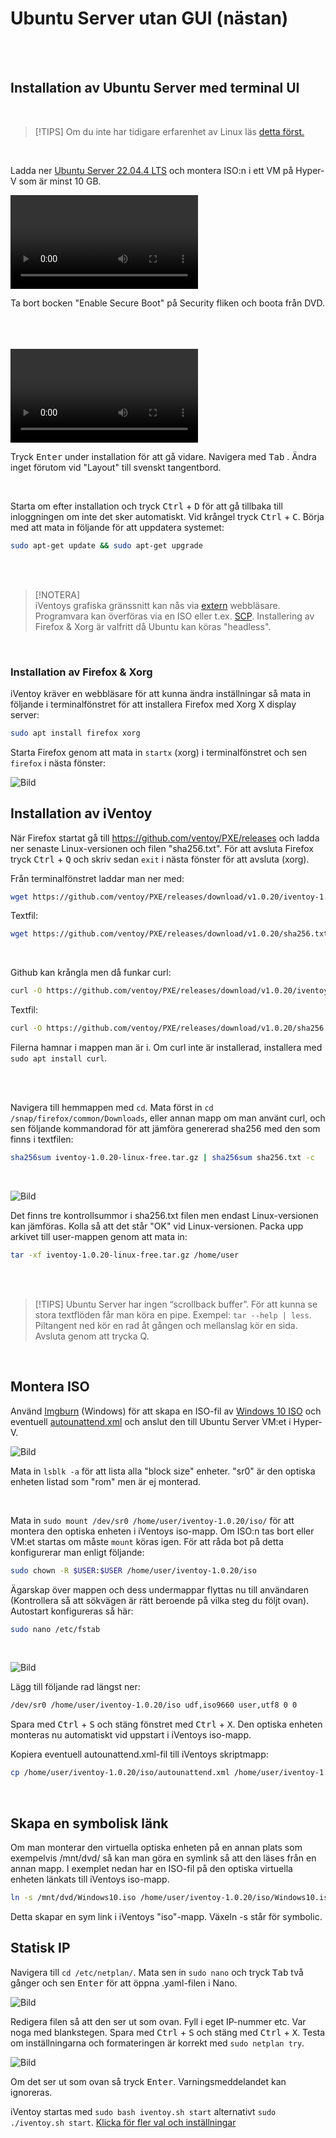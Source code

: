 # Ubuntu Server utan GUI (nästan)  

</br>

<!-- toc -->

</br>

## Installation av Ubuntu Server med terminal UI  

</br>  

> [!TIPS]
> Om du inte har tidigare erfarenhet av Linux läs [detta först.](./omlinux.md)  

</br>  

Ladda ner [Ubuntu Server 22.04.4 LTS](https://ubuntu.com/download/server/thank-you?version=22.04.4&architecture=amd64&lts=true "Ubuntu Server LTS länk") och montera ISO:n i ett VM på
Hyper-V som är minst 10 GB.

<video src="./video/Edit_VM.mp4" controls></video>

Ta bort bocken "Enable Secure Boot" på Security fliken och boota från DVD.  
</br>  
</br>  

<video src="./video/ubuntu_install.mp4" controls></video>

Tryck <kbd>Enter</kbd> under installation för att gå vidare. Navigera med <kbd>Tab</kbd> . Ändra inget förutom vid "Layout" till svenskt tangentbord.  

</br>  

Starta om efter installation och tryck <kbd>Ctrl</kbd> + <kbd>D</kbd> för att gå tillbaka till inloggningen om inte det sker automatiskt.
Vid krångel tryck <kbd>Ctrl</kbd>  +  <kbd>C</kbd>. Börja med att mata in följande för att uppdatera systemet:  

````bash  
sudo apt-get update && sudo apt-get upgrade
````  

</br>  
</br>  

> [!NOTERA]  
> iVentoys grafiska gränssnitt kan nås via [extern](./iventoy.md#Öppna-gränssnittet-externt) webbläsare. Programvara kan överföras via en ISO eller t.ex. [SCP](./filetransfer_windows_linux.md). Installering av Firefox & Xorg är valfritt då Ubuntu kan köras "headless".  

</br>  

### Installation av Firefox & Xorg  

iVentoy kräver en webbläsare för att kunna ändra inställningar så mata in följande i terminalfönstret för att installera Firefox med Xorg X display server:  

````Bash
sudo apt install firefox xorg
````  

Starta Firefox genom att mata in `startx` (xorg) i terminalfönstret och sen `firefox` i nästa fönster:  

![Bild](./UbuntuNOGUI/firefox_start.PNG)  

## Installation av iVentoy  

När Firefox startat gå till <https://github.com/ventoy/PXE/releases> och ladda ner senaste Linux-versionen och filen "sha256.txt".
För att avsluta Firefox tryck <kbd>Ctrl</kbd> + </kbd> <kbd>Q</kbd> och skriv sedan `exit` i nästa fönster för att avsluta (xorg).  

Från terminalfönstret laddar man ner med:  

````bash  
wget https://github.com/ventoy/PXE/releases/download/v1.0.20/iventoy-1.0.20-linux-free.tar.gz
````

Textfil:  

````bash  
wget https://github.com/ventoy/PXE/releases/download/v1.0.20/sha256.txt
````  

</br>  

Github kan krångla men då funkar curl:  

````bash  
curl -O https://github.com/ventoy/PXE/releases/download/v1.0.20/iventoy-1.0.20-linux-free.tar.gz
````

Textfil:  

````bash  
curl -O https://github.com/ventoy/PXE/releases/download/v1.0.20/sha256.txt
````  

Filerna hamnar i mappen man är i. Om curl inte är installerad, installera med `sudo apt install curl`.  

</br>  
</br>  

Navigera till hemmappen med `cd`. Mata först in `cd /snap/firefox/common/Downloads`, eller annan mapp om man använt curl, och sen följande kommandorad för att jämföra genererad sha256 med den som finns i textfilen:

````Bash  
sha256sum iventoy-1.0.20-linux-free.tar.gz | sha256sum sha256.txt -c
````  

</br>

![Bild](./UbuntuNOGUI/sha256sum.jpg)  

Det finns tre kontrollsummor i sha256.txt filen men endast Linux-versionen kan jämföras. Kolla så att det står "OK" vid Linux-versionen. Packa upp arkivet till user-mappen genom att mata in:

````Bash
tar -xf iventoy-1.0.20-linux-free.tar.gz /home/user
````  

</br>  
</br>  

> [!TIPS]
> Ubuntu Server har ingen “scrollback buffer”. För att kunna se stora textflöden får man köra en pipe.
> Exempel: `tar --help | less`. Piltangent ned kör en rad åt gången och mellanslag kör en sida. Avsluta genom att trycka Q.

</br>  

## Montera ISO  

Använd [Imgburn](./imgburn.md) (Windows) för att skapa en ISO-fil av [Windows 10 ISO](https://www.microsoft.com/sv-se/software-download/windows10 "Windows 10 ISO länk") och eventuell [autounattend.xml](./skript.md) och anslut den till Ubuntu Server VM:et i Hyper-V.

![Bild](./UbuntuNOGUI/dvd1.jpg)  

Mata in `lsblk -a` för att lista alla "block size" enheter. "sr0" är den optiska enheten listad som "rom" men är ej monterad.

</br>

Mata in `sudo mount /dev/sr0 /home/user/iventoy-1.0.20/iso/` för att montera den optiska enheten i iVentoys iso-mapp. Om ISO:n tas bort eller VM:et startas om måste `mount` köras igen. För att råda bot på detta konfigurerar man enligt följande:  

````Bash
sudo chown -R $USER:$USER /home/user/iventoy-1.0.20/iso  
````  

Ägarskap över mappen och dess undermappar flyttas nu till användaren (Kontrollera så att sökvägen är rätt beroende på vilka steg du följt ovan). Autostart konfigureras så här:  

````Bash
sudo nano /etc/fstab  
````  

</br>  

![Bild](./UbuntuNOGUI/fstab.jpg)  

Lägg till följande rad längst ner:  

````Bash  
/dev/sr0 /home/user/iventoy-1.0.20/iso udf,iso9660 user,utf8 0 0  
````  

Spara med <kbd>Ctrl</kbd> + <kbd>S</kbd> och stäng fönstret med <kbd>Ctrl</kbd> + <kbd>X</kbd>. Den optiska enheten monteras nu automatiskt vid uppstart i iVentoys iso-mapp.  

Kopiera eventuell autounattend.xml-fil till iVentoys skriptmapp:

````Bash
cp /home/user/iventoy-1.0.20/iso/autounattend.xml /home/user/iventoy-1.0.20/user/scripts/
````  

</br>  

## Skapa en symbolisk länk  

Om man monterar den virtuella optiska enheten på en annan plats som exempelvis /mnt/dvd/ så kan man göra en symlink så att den läses från en annan mapp. I exemplet nedan har en ISO-fil på den optiska virtuella enheten länkats till iVentoys iso-mapp.  

````Bash
ln -s /mnt/dvd/Windows10.iso /home/user/iventoy-1.0.20/iso/Windows10.iso
````  

Detta skapar en sym link i iVentoys "iso"-mapp. Växeln -s står för symbolic.  

## Statisk IP  

Navigera till `cd /etc/netplan/`. Mata sen in `sudo nano` och tryck <kbd>Tab</kbd> två gånger och sen <kbd>Enter</kbd> för att öppna .yaml-filen i Nano.  

![Bild](./UbuntuNOGUI/net.jpg)  

Redigera filen så att den ser ut som ovan. Fyll i eget IP-nummer etc. Var noga med blankstegen. Spara med <kbd>Ctrl</kbd> + <kbd>S</kbd> och stäng med <kbd>Ctrl</kbd> + <kbd>X</kbd>. Testa om inställningarna och formateringen är korrekt med `sudo netplan try`.  

![Bild](./UbuntuNOGUI/netplan_try.jpg)  

Om det ser ut som ovan så tryck <kbd>Enter</kbd>. Varningsmeddelandet kan ignoreras.  

iVentoy startas med `sudo bash iventoy.sh start` alternativt `sudo ./iventoy.sh start`. [Klicka för fler val och inställningar](./iventoy.md)  
